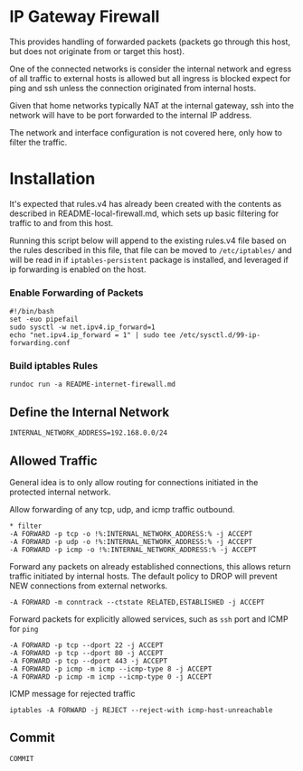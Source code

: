 # IP Gateway Firewall

This provides handling of forwarded packets (packets go through this host, but does not originate from or target this host).

One of the connected networks is consider the internal network and egress of all traffic to external hosts is allowed but all ingress is blocked expect for ping and ssh unless the connection originated from internal hosts.

Given that home networks typically NAT at the internal gateway, ssh into the network will have to be port forwarded to the internal IP address.

The network and interface configuration is not covered here, only how to filter the traffic.

# Installation

It's expected that rules.v4 has already been created with the contents as described in README-local-firewall.md, which sets up basic filtering for traffic to and from this host.

Running this script below will append to the existing rules.v4 file based on the rules described in this file, that file can be moved to `/etc/iptables/` and will be read in if `iptables-persistent` package is installed, and leveraged if ip forwarding is enabled on the host.

### Enable Forwarding of Packets
```create-file:forwarding.sh:744
#!/bin/bash
set -euo pipefail
sudo sysctl -w net.ipv4.ip_forward=1
echo "net.ipv4.ip_forward = 1" | sudo tee /etc/sysctl.d/99-ip-forwarding.conf
```

### Build iptables Rules
```
rundoc run -a README-internet-firewall.md
```

## Define the Internal Network

```env
INTERNAL_NETWORK_ADDRESS=192.168.0.0/24
```

## Allowed Traffic

General idea is to only allow routing for connections initiated in the protected internal network.

Allow forwarding of any tcp, udp, and icmp traffic outbound.  
```r-append-file:rules.v4
* filter
-A FORWARD -p tcp -o !%:INTERNAL_NETWORK_ADDRESS:% -j ACCEPT
-A FORWARD -p udp -o !%:INTERNAL_NETWORK_ADDRESS:% -j ACCEPT
-A FORWARD -p icmp -o !%:INTERNAL_NETWORK_ADDRESS:% -j ACCEPT
```

Forward any packets on already established connections, this allows return traffic initiated by internal hosts.  The default policy to DROP will prevent NEW connections from external networks.
```append-file:rules.v4
-A FORWARD -m conntrack --ctstate RELATED,ESTABLISHED -j ACCEPT
```

Forward packets for explicitly allowed services, such as `ssh` port and ICMP for `ping`
```append-file:rules.v4
-A FORWARD -p tcp --dport 22 -j ACCEPT
-A FORWARD -p tcp --dport 80 -j ACCEPT
-A FORWARD -p tcp --dport 443 -j ACCEPT
-A FORWARD -p icmp -m icmp --icmp-type 8 -j ACCEPT
-A FORWARD -p icmp -m icmp --icmp-type 0 -j ACCEPT
```

ICMP message for rejected traffic
```append-file:rules.v4
iptables -A FORWARD -j REJECT --reject-with icmp-host-unreachable
```

## Commit

```append-file:rules.v4
COMMIT
```
